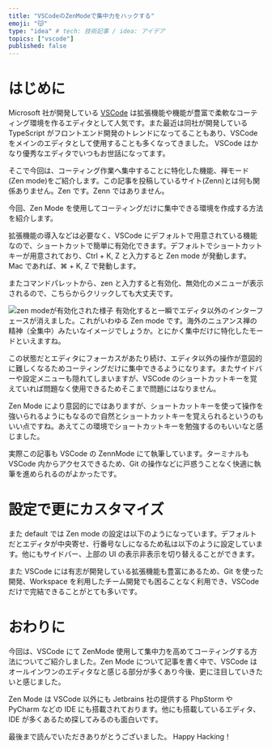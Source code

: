 ```yaml
---
title: "VSCodeのZenModeで集中力をハックする"
emoji: "😽"
type: "idea" # tech: 技術記事 / idea: アイデア
topics: ["vscode"]
published: false
---
```


# はじめに

Microsoft 社が開発している [VSCode](https://azure.microsoft.com/ja-jp/products/visual-studio-code/) は拡張機能や機能が豊富で柔軟なコーティング環境を作るエディタとして人気です。また最近は同社が開発している TypeScript がフロントエンド開発のトレンドになってることもあり、VSCode をメインのエディタとして使用することも多くなってきました。
VSCode はかなり優秀なエディタでいつもお世話になってます。

そこで今回は、コーティング作業へ集中することに特化した機能、禅モード(Zen mode)をご紹介します。この記事を投稿しているサイト(Zenn)とは何も関係ありません。Zen です。Zenn ではありません。

今回、Zen Mode を使用してコーティングだけに集中できる環境を作成する方法を紹介します。

拡張機能の導入などは必要なく、VSCode にデフォルトで用意されている機能なので、ショートカットで簡単に有効化できます。デフォルトでショートカットキーが用意されており、Ctrl + K, Z と入力すると Zen mode が発動します。Mac であれば、⌘ + K, Z で発動します。

またコマンドパレットから、zen と入力すると有効化、無効化のメニューが表示されるので、こちらからクリックしても大丈夫です。

![zen modeが有効化された様子](https://storage.googleapis.com/zenn-user-upload/c8e3b1002649343eb2c07ba6.png)
有効化すると一瞬でエディタ以外のインターフェースが消えました。これがいわゆる Zen mode です。海外のニュアンス禅の精神（全集中）みたいなイメージでしょうか。とにかく集中だけに特化したモードといえますね。

この状態だとエディタにフォーカスがあたり続け、エディタ以外の操作が意図的に難しくなるためコーティングだけに集中できるようになります。またサイドバーや設定メニューも隠れてしまいますが、VSCode のショートカットキーを覚えていれば問題なく使用できるためそこまで問題にはなりません。

Zen Mode により意図的にではありますが、ショートカットキーを使って操作を強いられるようにもなるので自然とショートカットキーを覚えられるというのもいい点ですね。あえてこの環境でショートカットキーを勉強するのもいいなと感じました。

実際この記事も VSCode の ZennMode にて執筆しています。ターミナルも VSCode 内からアクセスできるため、Git の操作などに戸惑うことなく快適に執筆を進められるのがよかったです。

# 設定で更にカスタマイズ

また default では Zen mode の設定は以下のようになっています。デフォルトだとエディタが中央寄せ、行番号なしになるため私は以下のように設定しています。他にもサイドバー、上部の UI の表示非表示を切り替えることができます。

また VSCode には有志が開発している拡張機能も豊富にあるため、Git を使った開発、Workspace を利用したチーム開発でも困ることなく利用でき、VSCode だけで完結できることがとても多いです。


# おわりに

今回は、VSCode にて ZenMode 使用して集中力を高めてコーティングする方法についてご紹介しました。Zen Mode について記事を書く中で、VSCode はオールインワンのエディタなと感じる部分が多くあり今後、更に注目していきたいと感じました。

Zen Mode は VSCode 以外にも Jetbrains 社の提供する PhpStorm や PyCharm などの IDE にも搭載されております。他にも搭載しているエディタ、IDE が多くあるため探してみるのも面白いです。

最後まで読んでいただきありがとうございました。 Happy Hacking！